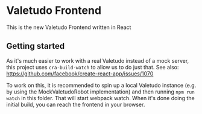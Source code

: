 # Valetudo Frontend

This is the new Valetudo Frontend written in React

## Getting started

As it's much easier to work with a real Valetudo instead of a mock server, this project uses `cra-build-watch` to allow
us to do just that. See also: https://github.com/facebook/create-react-app/issues/1070

To work on this, it is recommended to spin up a local Valetudo instance (e.g. by using the MockValetudoRobot implementation)
and then running `npm run watch` in this folder.
That will start webpack watch. When it's done doing the initial build, you can reach the frontend in your browser.
